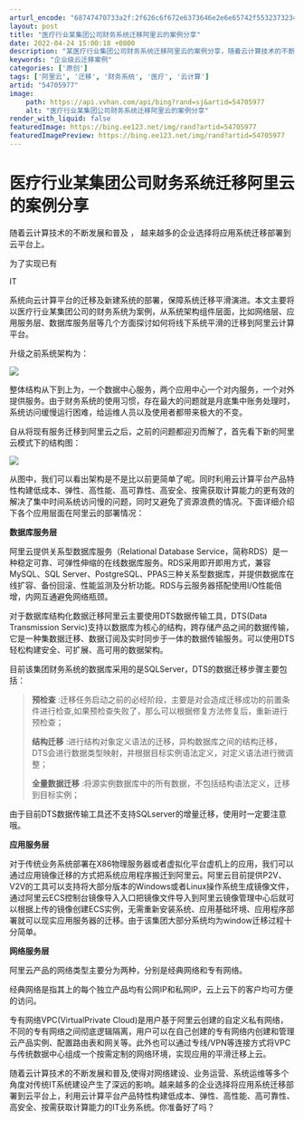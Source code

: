 ```yaml
---
arturl_encode: "68747470733a2f:2f626c6f672e6373646e2e6e65742f55323732343633353930:2f61727469636c652f64657461696c732f3534373035393737"
layout: post
title: "医疗行业某集团公司财务系统迁移阿里云的案例分享"
date: 2022-04-24 15:00:18 +0800
description: "某医疗行业集团公司财务系统迁移阿里云的案例分享，随着云计算技术的不断发展和普及，越来越多的企业选择将"
keywords: "企业级云迁移案例"
categories: ['原创']
tags: ['阿里云', '迁移', '财务系统', '医疗', '云计算']
artid: "54705977"
image:
    path: https://api.vvhan.com/api/bing?rand=sj&artid=54705977
    alt: "医疗行业某集团公司财务系统迁移阿里云的案例分享"
render_with_liquid: false
featuredImage: https://bing.ee123.net/img/rand?artid=54705977
featuredImagePreview: https://bing.ee123.net/img/rand?artid=54705977
---
```


# 医疗行业某集团公司财务系统迁移阿里云的案例分享

随着云计算技术的不断发展和普及
，
越来越多的企业选择将应用系统迁移部署到云平台上。

为了实现已有

IT

系统向云计算平台的迁移及新建系统的部署，保障系统迁移平滑演进。本文主要将以医疗行业某集团公司的财务系统为案例，从系统架构组件层面，比如网络层、应用服务层、数据库服务层等几个方面探讨如何将线下系统平滑的迁移到阿里云计算平台。

升级之前系统架构为：

![](https://img-blog.csdn.net/20170124100405610?watermark/2/text/aHR0cDovL2Jsb2cuY3Nkbi5uZXQvVTI3MjQ2MzU5MA==/font/5a6L5L2T/fontsize/400/fill/I0JBQkFCMA==/dissolve/70/gravity/Center)

整体结构从下到上为，一个数据中心服务，两个应用中心一个对内服务，一个对外提供服务。由于财务系统的使用习惯，存在最大的问题就是月底集中账务处理时，系统访问缓慢运行困难，给运维人员以及使用者都带来极大的不变。

自从将现有服务迁移到阿里云之后，之前的问题都迎刃而解了，首先看下新的阿里云模式下的结构图：

![](https://img-blog.csdn.net/20170124100424188?watermark/2/text/aHR0cDovL2Jsb2cuY3Nkbi5uZXQvVTI3MjQ2MzU5MA==/font/5a6L5L2T/fontsize/400/fill/I0JBQkFCMA==/dissolve/70/gravity/Center)

从图中，我们可以看出架构是不是比以前更简单了呢。同时利用云计算平台产品特性构建低成本、弹性、高性能、高可靠性、高安全、按需获取计算能力的更有效的解决了集中时间系统访问慢的问题，同时又避免了资源浪费的情况。下面详细介绍下各个应用层面在阿里云的部署情况：

**数据库服务层**

阿里云提供关系型数据库服务（Relational Database Service，简称RDS）是一种稳定可靠、可弹性伸缩的在线数据库服务。RDS采用即开即用方式，兼容MySQL、SQL Server、PostgreSQL、PPAS三种关系型数据库，并提供数据库在线扩容、备份回滚、性能监测及分析功能。RDS与云服务器搭配使用I/O性能倍增，内网互通避免网络瓶颈。

对于数据库结构化数据迁移阿里云主要使用DTS数据传输工具，DTS(Data Transmission Servic)支持以数据库为核心的结构，跨存储产品之间的数据传输，它是一种集数据迁移、数据订阅及实时同步于一体的数据传输服务。可以使用DTS轻松构建安全、可扩展、高可用的数据架构。

目前该集团财务系统的数据库采用的是SQLServer，DTS的数据迁移步骤主要包括：

> **预检查**
> :迁移任务启动之前的必经阶段，主要是对会造成迁移成功的前置条件进行检查,如果预检查失败了，那么可以根据修复方法修复后，重新进行预检查；
>
> **结构迁移**
> :进行结构对象定义语法的迁移，异构数据库之间的结构迁移，DTS会进行数据类型映射，并根据目标实例语法定义，对定义语法进行微调整；
>
> **全量数据迁移**
> :将源实例数据库中的所有数据，不包括结构语法定义，迁移到目标实例；

由于目前DTS数据传输工具还不支持SQLserver的增量迁移，使用时一定要注意哦。

**应用服务层**

对于传统业务系统部署在X86物理服务器或者虚拟化平台虚机上的应用，我们可以通过应用镜像迁移的方式把系统应用程序搬迁到阿里云。阿里云目前提供P2V、V2V的工具可以支持将大部分版本的Windows或者Linux操作系统生成镜像文件，通过阿里云ECS控制台镜像导入入口把镜像文件导入到阿里云镜像管理中心后就可以根据上传的镜像创建ECS实例，无需重新安装系统、应用基础环境、应用程序部署就可以现实应用服务器的迁移。由于该集团大部分系统均为window迁移过程十分简单。

**网络服务层**

阿里云产品的网络类型主要分为两种，分别是经典网络和专有网络。

经典网络是指其上的每个独立产品均有公网IP和私网IP，云上云下的客户均可方便的访问。

专有网络VPC(VirtualPrivate Cloud)是用户基于阿里云创建的自定义私有网络，不同的专有网络之间彻底逻辑隔离，用户可以在自己创建的专有网络内创建和管理云产品实例、配置路由表和网关等。此外也可以通过专线/VPN等连接方式将VPC与传统数据中心组成一个按需定制的网络环境，实现应用的平滑迁移上云。

随着云计算技术的不断发展和普及,使得对网络建设、业务运营、系统运维等多个角度对传统IT系统建设产生了深远的影响。越来越多的企业选择将应用系统迁移部署到云平台上，利用云计算平台产品特性构建低成本、弹性、高性能、高可靠性、高安全、按需获取计算能力的IT业务系统。你准备好了吗？